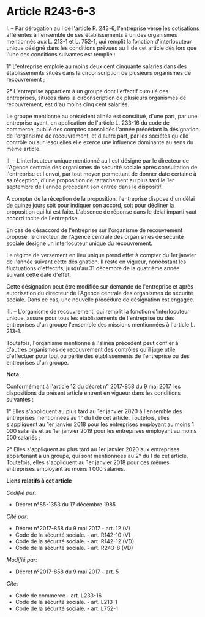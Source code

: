 # Article R243-6-3

I. – Par dérogation au I de l'article R. 243-6, l'entreprise verse les cotisations afférentes à l'ensemble de ses
établissements à un des organismes mentionnés aux L. 213-1 et L. 752-1, qui remplit la fonction d'interlocuteur unique
désigné dans les conditions prévues au II de cet article dès lors que l'une des conditions suivantes est remplie : 

1° L'entreprise emploie au moins deux cent cinquante salariés dans des établissements situés dans la circonscription de
plusieurs organismes de recouvrement ; 

2° L'entreprise appartient à un groupe dont l'effectif cumulé des entreprises, situées dans la circonscription de plusieurs
organismes de recouvrement, est d'au moins cinq cent salariés. 

Le groupe mentionné au précédent alinéa est constitué, d'une part, par une entreprise ayant, en application de l'article L.
233-16 du code de commerce, publié des comptes consolidés l'année précédant la désignation de l'organisme de recouvrement, et
d'autre part, par les sociétés qu'elle contrôle ou sur lesquelles elle exerce une influence dominante au sens du même
article. 

II. – L'interlocuteur unique mentionné au I est désigné par le directeur de l'Agence centrale des organismes de sécurité
sociale après consultation de l'entreprise et l'envoi, par tout moyen permettant de donner date certaine à sa réception,
d'une proposition de rattachement au plus tard le 1er septembre de l'année précédant son entrée dans le dispositif. 

A compter de la réception de la proposition, l'entreprise dispose d'un délai de quinze jours soit pour indiquer son accord,
soit pour décliner la proposition qui lui est faite. L'absence de réponse dans le délai imparti vaut accord tacite de
l'entreprise. 

En cas de désaccord de l'entreprise sur l'organisme de recouvrement proposé, le directeur de l'Agence centrale des organismes
de sécurité sociale désigne un interlocuteur unique du recouvrement. 

Le régime de versement en lieu unique prend effet à compter du 1er janvier de l'année suivant cette désignation. Il reste en
vigueur, nonobstant les fluctuations d'effectifs, jusqu'au 31 décembre de la quatrième année suivant cette date d'effet. 

Cette désignation peut être modifiée sur demande de l'entreprise et après autorisation du directeur de l'Agence centrale des
organismes de sécurité sociale. Dans ce cas, une nouvelle procédure de désignation est engagée. 

III. – L'organisme de recouvrement, qui remplit la fonction d'interlocuteur unique, assure pour tous les établissements de
l'entreprise ou des entreprises d'un groupe l'ensemble des missions mentionnées à l'article L. 213-1. 

Toutefois, l'organisme mentionné à l'alinéa précédent peut confier à d'autres organismes de recouvrement des contrôles qu'il
juge utile d'effectuer pour tout ou partie des établissements de l'entreprise ou des entreprises d'un groupe.

**Nota:**

Conformément à l'article 12 du décret n° 2017-858 du 9 mai 2017, les dispositions du présent article entrent en vigueur dans
les conditions suivantes :

1° Elles s'appliquent au plus tard au 1er janvier 2020 à l'ensemble des entreprises mentionnées au 1° du I de cet article.
Toutefois, elles s'appliquent au 1er janvier 2018 pour les entreprises employant au moins 1 000 salariés et au 1er janvier
2019 pour les entreprises employant au moins 500 salariés ;

2° Elles s'appliquent au plus tard au 1er janvier 2020 aux entreprises appartenant à un groupe, qui sont mentionnées au 2° du
I de cet article. Toutefois, elles s'appliquent au 1er janvier 2018 pour ces mêmes entreprises employant au moins 1 000
salariés.

**Liens relatifs à cet article**

_Codifié par_:

  - Décret n°85-1353 du 17 décembre 1985

_Cité par_:

  - Décret n°2017-858 du 9 mai 2017 - art. 12 (V)
  - Code de la sécurité sociale. - art. R142-10 (V)
  - Code de la sécurité sociale. - art. R142-12 (VD)
  - Code de la sécurité sociale. - art. R243-8 (VD)

_Modifié par_:

  - Décret n°2017-858 du 9 mai 2017 - art. 5

_Cite_:

  - Code de commerce - art. L233-16
  - Code de la sécurité sociale. - art. L213-1
  - Code de la sécurité sociale. - art. L752-1
